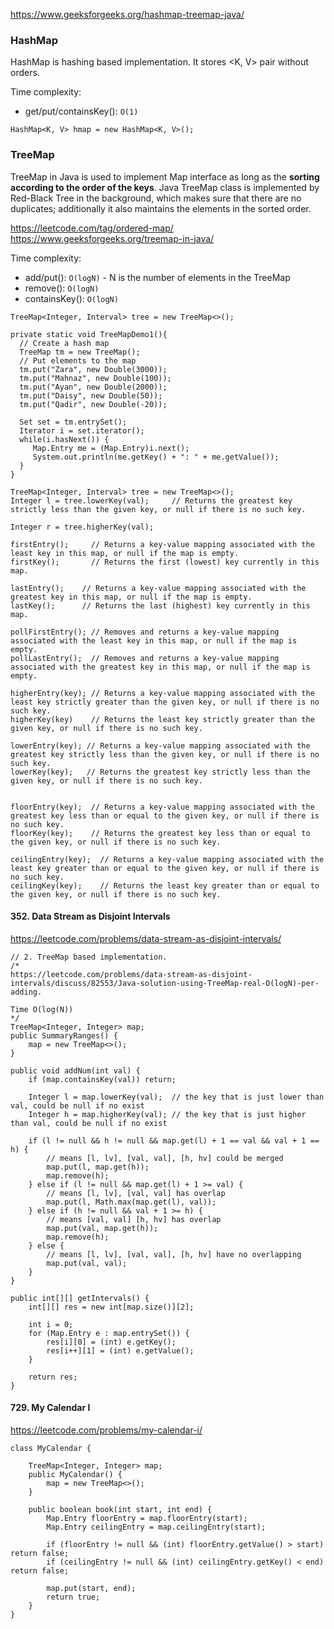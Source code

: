 

https://www.geeksforgeeks.org/hashmap-treemap-java/   

### HashMap

HashMap is hashing based implementation. It stores <K, V> pair without orders.

Time complexity:
- get/put/containsKey(): `O(1)`

```
HashMap<K, V> hmap = new HashMap<K, V>();
```


### TreeMap

TreeMap in Java is used to implement Map interface as long as the **sorting according to the order of the keys**. Java TreeMap class is implemented by Red-Black Tree in the background, which makes sure that there are no duplicates; additionally it also maintains the elements in the sorted order.

https://leetcode.com/tag/ordered-map/  
https://www.geeksforgeeks.org/treemap-in-java/   


Time complexity:
- add/put(): `O(logN)`  - N is the number of elements in the TreeMap
- remove(): `O(logN)`
- containsKey(): `O(logN)`

```
TreeMap<Integer, Interval> tree = new TreeMap<>();

private static void TreeMapDemo1(){
  // Create a hash map
  TreeMap tm = new TreeMap();
  // Put elements to the map
  tm.put("Zara", new Double(3000));
  tm.put("Mahnaz", new Double(100));
  tm.put("Ayan", new Double(2000));
  tm.put("Daisy", new Double(50));
  tm.put("Qadir", new Double(-20));

  Set set = tm.entrySet();
  Iterator i = set.iterator();
  while(i.hasNext()) {
     Map.Entry me = (Map.Entry)i.next();
     System.out.println(me.getKey() + ": " + me.getValue());
  }
}
```

```
TreeMap<Integer, Interval> tree = new TreeMap<>();
Integer l = tree.lowerKey(val);     // Returns the greatest key strictly less than the given key, or null if there is no such key.

Integer r = tree.higherKey(val);

firstEntry();     // Returns a key-value mapping associated with the least key in this map, or null if the map is empty.
firstKey();       // Returns the first (lowest) key currently in this map.

lastEntry();    // Returns a key-value mapping associated with the greatest key in this map, or null if the map is empty.
lastKey();      // Returns the last (highest) key currently in this map.

pollFirstEntry(); // Removes and returns a key-value mapping associated with the least key in this map, or null if the map is empty.
pollLastEntry();  // Removes and returns a key-value mapping associated with the greatest key in this map, or null if the map is empty.

higherEntry(key); // Returns a key-value mapping associated with the least key strictly greater than the given key, or null if there is no such key.
higherKey(key)    // Returns the least key strictly greater than the given key, or null if there is no such key.

lowerEntry(key); // Returns a key-value mapping associated with the greatest key strictly less than the given key, or null if there is no such key.
lowerKey(key);   // Returns the greatest key strictly less than the given key, or null if there is no such key.


floorEntry(key);  // Returns a key-value mapping associated with the greatest key less than or equal to the given key, or null if there is no such key.
floorKey(key);    // Returns the greatest key less than or equal to the given key, or null if there is no such key.

ceilingEntry(key);  // Returns a key-value mapping associated with the least key greater than or equal to the given key, or null if there is no such key.
ceilingKey(key);    // Returns the least key greater than or equal to the given key, or null if there is no such key.

```


#### 352. Data Stream as Disjoint Intervals
https://leetcode.com/problems/data-stream-as-disjoint-intervals/

```
// 2. TreeMap based implementation.
/*
https://leetcode.com/problems/data-stream-as-disjoint-intervals/discuss/82553/Java-solution-using-TreeMap-real-O(logN)-per-adding.

Time O(log(N))
*/
TreeMap<Integer, Integer> map;
public SummaryRanges() {
    map = new TreeMap<>();
}

public void addNum(int val) {
    if (map.containsKey(val)) return;

    Integer l = map.lowerKey(val);  // the key that is just lower than val, could be null if no exist
    Integer h = map.higherKey(val); // the key that is just higher than val, could be null if no exist

    if (l != null && h != null && map.get(l) + 1 == val && val + 1 == h) {
        // means [l, lv], [val, val], [h, hv] could be merged
        map.put(l, map.get(h));
        map.remove(h);
    } else if (l != null && map.get(l) + 1 >= val) {
        // means [l, lv], [val, val] has overlap
        map.put(l, Math.max(map.get(l), val));
    } else if (h != null && val + 1 >= h) {
        // means [val, val] [h, hv] has overlap
        map.put(val, map.get(h));
        map.remove(h);
    } else {
        // means [l, lv], [val, val], [h, hv] have no overlapping
        map.put(val, val);
    }
}

public int[][] getIntervals() {
    int[][] res = new int[map.size()][2];

    int i = 0;
    for (Map.Entry e : map.entrySet()) {
        res[i][0] = (int) e.getKey();
        res[i++][1] = (int) e.getValue();
    }

    return res;
}
```

#### 729. My Calendar I
https://leetcode.com/problems/my-calendar-i/

```
class MyCalendar {

    TreeMap<Integer, Integer> map;
    public MyCalendar() {
        map = new TreeMap<>();
    }
    
    public boolean book(int start, int end) {
        Map.Entry floorEntry = map.floorEntry(start);
        Map.Entry ceilingEntry = map.ceilingEntry(start);
        
        if (floorEntry != null && (int) floorEntry.getValue() > start) return false;
        if (ceilingEntry != null && (int) ceilingEntry.getKey() < end) return false;
        
        map.put(start, end);
        return true;
    }
}
```
